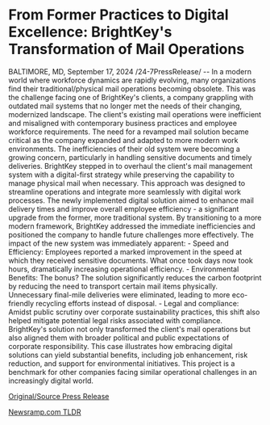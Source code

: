 # From Former Practices to Digital Excellence: BrightKey's Transformation of Mail Operations

BALTIMORE, MD, September 17, 2024 /24-7PressRelease/ -- In a modern world where workforce dynamics are rapidly evolving, many organizations find their traditional/physical mail operations becoming obsolete. This was the challenge facing one of BrightKey's clients, a company grappling with outdated mail systems that no longer met the needs of their changing, modernized landscape.  The client's existing mail operations were inefficient and misaligned with contemporary business practices and employee workforce requirements. The need for a revamped mail solution became critical as the company expanded and adapted to more modern work environments. The inefficiencies of their old system were becoming a growing concern, particularly in handling sensitive documents and timely deliveries.  BrightKey stepped in to overhaul the client's mail management system with a digital-first strategy while preserving the capability to manage physical mail when necessary. This approach was designed to streamline operations and integrate more seamlessly with digital work processes.  The newly implemented digital solution aimed to enhance mail delivery times and improve overall employee efficiency - a significant upgrade from the former, more traditional system. By transitioning to a more modern framework, BrightKey addressed the immediate inefficiencies and positioned the company to handle future challenges more effectively.  The impact of the new system was immediately apparent:  - Speed and Efficiency: Employees reported a marked improvement in the speed at which they received sensitive documents. What once took days now took hours, dramatically increasing operational efficiency. - Environmental Benefits: The bonus? The solution significantly reduces the carbon footprint by reducing the need to transport certain mail items physically. Unnecessary final-mile deliveries were eliminated, leading to more eco-friendly recycling efforts instead of disposal. - Legal and compliance: Amidst public scrutiny over corporate sustainability practices, this shift also helped mitigate potential legal risks associated with compliance.  BrightKey's solution not only transformed the client's mail operations but also aligned them with broader political and public expectations of corporate responsibility. This case illustrates how embracing digital solutions can yield substantial benefits, including job enhancement, risk reduction, and support for environmental initiatives. This project is a benchmark for other companies facing similar operational challenges in an increasingly digital world. 

[Original/Source Press Release](https://www.24-7pressrelease.com/press-release/514349/from-former-practices-to-digital-excellence-brightkeys-transformation-of-mail-operations) 

[Newsramp.com TLDR](https://newsramp.com/None) 